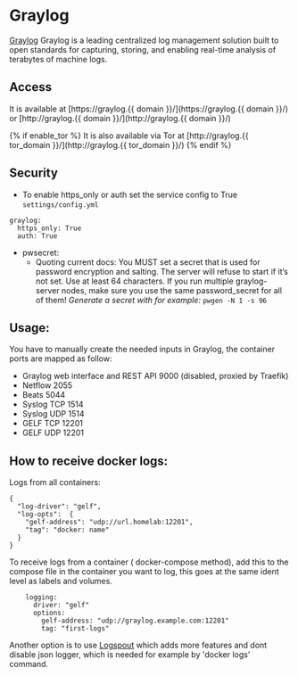 # Graylog

[Graylog](https://www.graylog.org/) Graylog is a leading centralized log management solution built to open standards for capturing, storing, and enabling real-time analysis of terabytes of machine logs.

## Access

It is available at [https://graylog.{{ domain }}/](https://graylog.{{ domain }}/) or [http://graylog.{{ domain }}/](http://graylog.{{ domain }}/)

{% if enable_tor %}
It is also available via Tor at [http://graylog.{{ tor_domain }}/](http://graylog.{{ tor_domain }}/)
{% endif %}

## Security 
  - To enable https_only or auth set the service config to True
`settings/config.yml`
```
graylog:
  https_only: True
  auth: True
```

  - pwsecret:
    -  Quoting current docs: You MUST set a secret that is used for password encryption and salting. The server will refuse to start if it’s not set. Use at least 64 characters. If you run multiple graylog-server nodes, make sure you use the same password_secret for all of them!
*Generate a secret with for example:*  `pwgen -N 1 -s 96`

## Usage:

You have to manually create the needed inputs in Graylog, the container ports are mapped as follow:

- Graylog web interface and REST API 9000 (disabled, proxied by Traefik)
- Netflow 2055
- Beats 5044
- Syslog TCP 1514
- Syslog UDP 1514
- GELF TCP 12201
- GELF UDP 12201


## How to receive docker logs:

Logs from all containers:
```
{
  "log-driver": "gelf",
  "log-opts":  {
    "gelf-address": "udp://url.homelab:12201",
    "tag": "docker: name"
  }
}
```

To receive logs from a container ( docker-compose method), add this to the compose file in the container you want to log, this goes at the same ident level as labels and volumes.

```
    logging:
      driver: "gelf"
      options:
        gelf-address: "udp://graylog.example.com:12201"
        tag: "first-logs"

```


Another option is to use [Logspout](https://github.com/gliderlabs/logspout) which adds more features and dont disable json logger, which is needed for example by 'docker logs' command.  